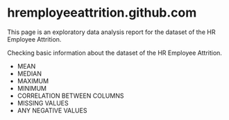 # hremployeeattrition.github.com
This page is an exploratory data analysis report for the dataset of the HR Employee Attrition.

Checking basic information about the dataset of the HR Employee Attrition.

 - MEAN
 - MEDIAN
 - MAXIMUM
 - MINIMUM
 - CORRELATION BETWEEN COLUMNS
 - MISSING VALUES
 - ANY NEGATIVE VALUES
